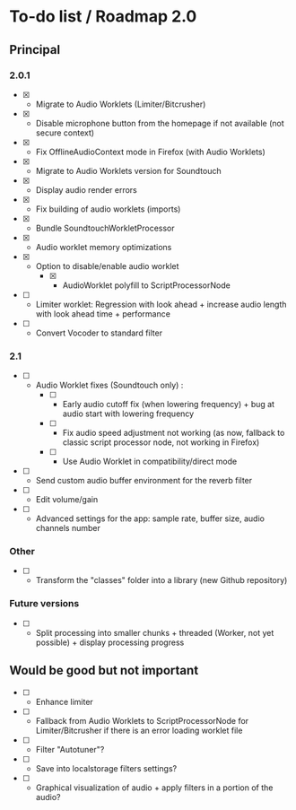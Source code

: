 # To-do list / Roadmap 2.0


## Principal

### 2.0.1

* [x] - Migrate to Audio Worklets (Limiter/Bitcrusher)
* [x] - Disable microphone button from the homepage if not available (not secure context)
* [x] - Fix OfflineAudioContext mode in Firefox (with Audio Worklets)
* [x] - Migrate to Audio Worklets version for Soundtouch
* [x] - Display audio render errors
* [x] - Fix building of audio worklets (imports)
* [x] - Bundle SoundtouchWorkletProcessor
* [x] - Audio worklet memory optimizations
* [x] - Option to disable/enable audio worklet
    * [x] - AudioWorklet polyfill to ScriptProcessorNode
* [ ] - Limiter worklet: Regression with look ahead + increase audio length with look ahead time + performance
* [ ] - Convert Vocoder to standard filter

### 2.1
* [ ] - Audio Worklet fixes (Soundtouch only) :
    * [ ] - Early audio cutoff fix (when lowering frequency) + bug at audio start with lowering frequency
    * [ ] - Fix audio speed adjustment not working (as now, fallback to classic script processor node, not working in Firefox)
    * [ ] - Use Audio Worklet in compatibility/direct mode
* [ ] - Send custom audio buffer environment for the reverb filter
* [ ] - Edit volume/gain
* [ ] - Advanced settings for the app: sample rate, buffer size, audio channels number

### Other
* [ ] - Transform the "classes" folder into a library (new Github repository)

### Future versions
* [ ] - Split processing into smaller chunks + threaded (Worker, not yet possible) + display processing progress

## Would be good but not important

* [ ] - Enhance limiter
* [ ] - Fallback from Audio Worklets to ScriptProcessorNode for Limiter/Bitcrusher if there is an error loading worklet file
* [ ] - Filter "Autotuner"?
* [ ] - Save into localstorage filters settings?
* [ ] - Graphical visualization of audio + apply filters in a portion of the audio?
